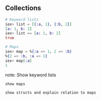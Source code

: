 ## Collections

```elixir
# Keyword lists
iex> list = [{:a, 1}, {:b, 2}]
[a: 1, b: 2]
iex> list == [a: 1, b: 2]
true

# Maps
iex> map = %{:a => 1, 2 => :b}
%{2 => :b, :a => 1}
iex> map[:a]
1
```



note:
    Show keyword lists

    show maps

    show structs and explain relation to maps